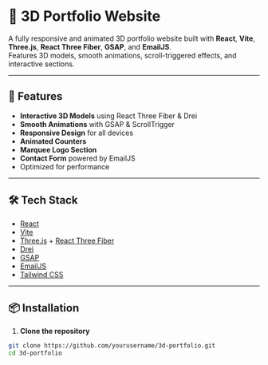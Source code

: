 # 🌟 3D Portfolio Website

A fully responsive and animated 3D portfolio website built with **React**, **Vite**, **Three.js**, **React Three Fiber**, **GSAP**, and **EmailJS**.  
Features 3D models, smooth animations, scroll-triggered effects, and interactive sections.

---

## 🚀 Features

- **Interactive 3D Models** using React Three Fiber & Drei
- **Smooth Animations** with GSAP & ScrollTrigger
- **Responsive Design** for all devices
- **Animated Counters**
- **Marquee Logo Section**
- **Contact Form** powered by EmailJS
- Optimized for performance

---

## 🛠️ Tech Stack

- [React](https://react.dev/)
- [Vite](https://vitejs.dev/)
- [Three.js](https://threejs.org/) + [React Three Fiber](https://docs.pmnd.rs/react-three-fiber)
- [Drei](https://github.com/pmndrs/drei)
- [GSAP](https://greensock.com/gsap/)
- [EmailJS](https://www.emailjs.com/)
- [Tailwind CSS](https://tailwindcss.com/)

---

## 📦 Installation

1. **Clone the repository**
```bash
git clone https://github.com/yourusername/3d-portfolio.git
cd 3d-portfolio


